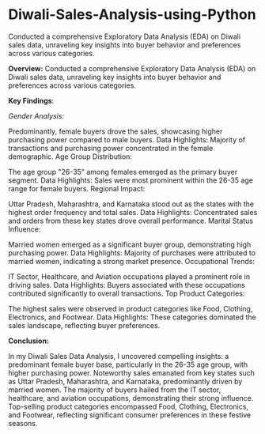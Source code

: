 # Diwali-Sales-Analysis-using-Python

Conducted a comprehensive Exploratory Data Analysis (EDA) on Diwali sales data, unraveling key insights into buyer behavior and preferences across various categories.

**Overview:**
Conducted a comprehensive Exploratory Data Analysis (EDA) on Diwali sales data, unraveling key insights into buyer behavior and preferences across various categories.

**Key Findings**:

_Gender Analysis:_

Predominantly, female buyers drove the sales, showcasing higher purchasing power compared to male buyers.
Data Highlights: Majority of transactions and purchasing power concentrated in the female demographic.
Age Group Distribution:

The age group "26-35" among females emerged as the primary buyer segment.
Data Highlights: Sales were most prominent within the 26-35 age range for female buyers.
Regional Impact:

Uttar Pradesh, Maharashtra, and Karnataka stood out as the states with the highest order frequency and total sales.
Data Highlights: Concentrated sales and orders from these key states drove overall performance.
Marital Status Influence:

Married women emerged as a significant buyer group, demonstrating high purchasing power.
Data Highlights: Majority of purchases were attributed to married women, indicating a strong market presence.
Occupational Trends:

IT Sector, Healthcare, and Aviation occupations played a prominent role in driving sales.
Data Highlights: Buyers associated with these occupations contributed significantly to overall transactions.
Top Product Categories:

The highest sales were observed in product categories like Food, Clothing, Electronics, and Footwear.
Data Highlights: These categories dominated the sales landscape, reflecting buyer preferences.


**Conclusion:**

In my Diwali Sales Data Analysis, I uncovered compelling insights: a predominant female buyer base, particularly in the 26-35 age group, with higher purchasing power. Noteworthy sales emanated from key states such as Uttar Pradesh, Maharashtra, and Karnataka, predominantly driven by married women. The majority of buyers hailed from the IT sector, healthcare, and aviation occupations, demonstrating their strong influence. Top-selling product categories encompassed Food, Clothing, Electronics, and Footwear, reflecting significant consumer preferences in these festive seasons.
